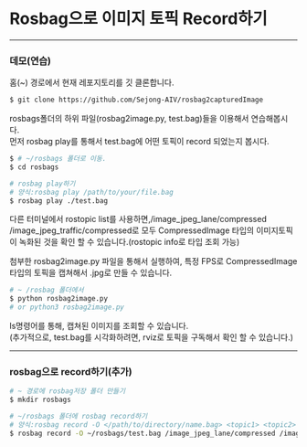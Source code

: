 # Rosbag으로 이미지 토픽 Record하기
---
### 데모(연습)
홈(~) 경로에서 현재 레포지토리를 깃 클론합니다.
```bash
$ git clone https://github.com/Sejong-AIV/rosbag2capturedImage
```
rosbags폴더의 하위 파일(rosbag2image.py, test.bag)들을 이용해서 연습해봅시다.\
먼저 rosbag play를 통해서 test.bag에 어떤 토픽이 record 되었는지 봅시다.
```bash
$ # ~/rosbags 폴더로 이동.
$ cd rosbags

# rosbag play하기
# 양식:rosbag play /path/to/your/file.bag
$ rosbag play ./test.bag
```
다른 터미널에서 rostopic list를 사용하면,/image_jpeg_lane/compressed /image_jpeg_traffic/compressed로 모두 CompressedImage 타입의 이미지토픽이 녹화된 것을 확인 할 수 있습니다.(rostopic info로 타입 조회 가능)

첨부한 rosbag2image.py 파일을 통해서 실행하여, 특정 FPS로 CompressedImage타입의 토픽을 캡쳐해서 .jpg로 만들 수 있습니다.
```bash
# ~ /rosbag 폴더에서
$ python rosbag2image.py
# or python3 rosbag2image.py 
```

ls명령어를 통해, 캡쳐된 이미지를 조회할 수 있습니다. \
(추가적으로, test.bag를 시각화하려면, rviz로 토픽을 구독해서 확인 할 수 있습니다.)

---
### rosbag으로 record하기(추가)
```bash
# ~ 경로에 rosbag저장 폴더 만들기
$ mkdir rosbags

# ~/rosbags 폴더에 rosbag record하기
# 양식:rosbag record -O </path/to/directory/name.bag> <topic1> <topic2> 
$ rosbag record -O ~/rosbags/test.bag /image_jpeg_lane/compressed /image_jpeg_traffic/compressed
```